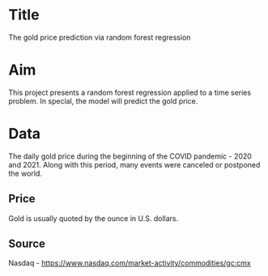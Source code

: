 # Title
The gold price prediction via random forest regression

# Aim
This project presents a random forest regression applied to a time series problem. In special, the model will predict the gold price.

# Data
The daily gold price during the beginning of the COVID pandemic - 2020 and 2021. Along with this period, many events were canceled or postponed the world.

## Price
Gold is usually quoted by the ounce in U.S. dollars.

## Source
Nasdaq - https://www.nasdaq.com/market-activity/commodities/gc:cmx
